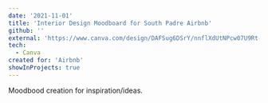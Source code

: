 ```yaml
---
date: '2021-11-01'
title: 'Interior Design Moodboard for South Padre Airbnb'
github: ''
external: 'https://www.canva.com/design/DAFSug6DSrY/nnflXdUtNPcw07U9Rt-eqg/view?utm_content=DAFSug6DSrY&utm_campaign=designshare&utm_medium=link&utm_source=publishsharelink'
tech:
  - Canva
created for: 'Airbnb'
showInProjects: true
---
```


Moodbood creation for inspiration/ideas.
